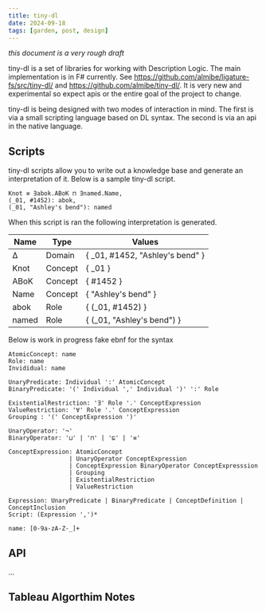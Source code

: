 ```yaml
---
title: tiny-dl
date: 2024-09-18
tags: [garden, post, design]
---
```


*this document is a very rough draft*

tiny-dl is a set of libraries for working with Description Logic.
The main implementation is in F# currently.
See https://github.com/almibe/ligature-fs/src/tiny-dl/ and https://github.com/almibe/tiny-dl/.
It is very new and experimental so expect apis or the entire goal of the project to change.

tiny-dl is being designed with two modes of interaction in mind.
The first is via a small scripting language based on DL syntax.
The second is via an api in the native language.

## Scripts

tiny-dl scripts allow you to write out a knowledge base and generate an interpretation of it.
Below is a sample tiny-dl script.

```
Knot ≡ ∃abok.ABoK ⊓ ∃named.Name,
(_01, #1452): abok,
(_01, "Ashley's bend"): named
```

When this script is ran the following interpretation is generated.

| Name  | Type    | Values                          |
| ----- | ------- | ------------------------------- |
| ∆     | Domain  | { _01, #1452, "Ashley's bend" } |
| Knot  | Concept | { _01 }                         |
| ABoK  | Concept | { #1452 }                       |
| Name  | Concept | { "Ashley's bend" }             |
| abok  | Role    | { (_01, #1452) }                |
| named | Role    | { (_01, "Ashley's bend") }      |

Below is work in progress fake ebnf for the syntax

```
AtomicConcept: name
Role: name
Invididual: name

UnaryPredicate: Individual ':' AtomicConcept
BinaryPredicate: '(' Individual ',' Individual ')' ':' Role

ExistentialRestriction: '∃' Role '.' ConceptExpression
ValueRestriction: '∀' Role '.' ConceptExpression
Grouping : '(' ConceptExpression ')'

UnaryOperator: '¬'
BinaryOperator: '⊔' | '⊓' | '⊑' | '≡'

ConceptExpression: AtomicConcept 
                 | UnaryOperator ConceptExpression
                 | ConceptExpression BinaryOperator ConceptExpresssion
                 | Grouping
                 | ExistentialRestriction
                 | ValueRestriction

Expression: UnaryPredicate | BinaryPredicate | ConceptDefinition | ConceptInclusion
Script: (Expression ',')*

name: [0-9a-zA-Z-_]+
```

## API

...

## Tableau Algorthim Notes

